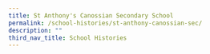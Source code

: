```yaml
---
title: St Anthony's Canossian Secondary School
permalink: /school-histories/st-anthony-canossian-sec/
description: ""
third_nav_title: School Histories
---
```


